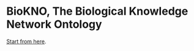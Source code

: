# BioKNO, The Biological Knowledge Network Ontology
[Start from here](https://github.com/Rothamsted/bioknet-onto#readme).

